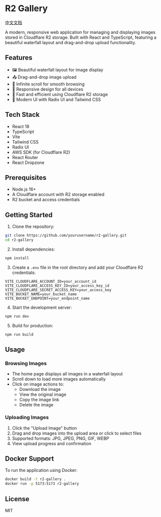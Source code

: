 # R2 Gallery

[中文文档](./README.zh-CN.md)

A modern, responsive web application for managing and displaying images stored in Cloudflare R2 storage. Built with React and TypeScript, featuring a beautiful waterfall layout and drag-and-drop upload functionality.

## Features

- 🖼️ Beautiful waterfall layout for image display
- 📤 Drag-and-drop image upload
- 🔄 Infinite scroll for smooth browsing
- 📱 Responsive design for all devices
- 🚀 Fast and efficient using Cloudflare R2 storage
- 🎨 Modern UI with Radix UI and Tailwind CSS

## Tech Stack

- React 18
- TypeScript
- Vite
- Tailwind CSS
- Radix UI
- AWS SDK (for Cloudflare R2)
- React Router
- React Dropzone

## Prerequisites

- Node.js 16+
- A Cloudflare account with R2 storage enabled
- R2 bucket and access credentials

## Getting Started

1. Clone the repository:

```bash
git clone https://github.com/yourusername/r2-gallery.git
cd r2-gallery
```

2. Install dependencies:

```bash
npm install
```

3. Create a `.env` file in the root directory and add your Cloudflare R2 credentials:

```env
VITE_CLOUDFLARE_ACCOUNT_ID=your_account_id
VITE_CLOUDFLARE_ACCESS_KEY_ID=your_access_key_id
VITE_CLOUDFLARE_SECRET_ACCESS_KEY=your_access_key
VITE_BUCKET_NAME=your_bucket_name
VITE_BUCKET_ENDPOINT=your_endpoint_name
```

4. Start the development server:

```bash
npm run dev
```

5. Build for production:

```bash
npm run build
```

## Usage

### Browsing Images

- The home page displays all images in a waterfall layout
- Scroll down to load more images automatically
- Click on image actions to:
  - Download the image
  - View the original image
  - Copy the image link
  - Delete the image

### Uploading Images

1. Click the "Upload Image" button
2. Drag and drop images into the upload area or click to select files
3. Supported formats: JPG, JPEG, PNG, GIF, WEBP
4. View upload progress and confirmation

## Docker Support

To run the application using Docker:

```bash
docker build -t r2-gallery .
docker run -p 5173:5173 r2-gallery
```

## License

MIT
